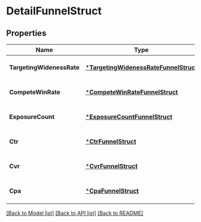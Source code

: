 # DetailFunnelStruct

## Properties
Name | Type | Description | Notes
------------ | ------------- | ------------- | -------------
**TargetingWidenessRate** | [***TargetingWidenessRateFunnelStruct**](targeting_wideness_rate_funnel_struct.md) |  | [optional] [default to null]
**CompeteWinRate** | [***CompeteWinRateFunnelStruct**](compete_win_rate_funnel_struct.md) |  | [optional] [default to null]
**ExposureCount** | [***ExposureCountFunnelStruct**](exposure_count_funnel_struct.md) |  | [optional] [default to null]
**Ctr** | [***CtrFunnelStruct**](ctr_funnel_struct.md) |  | [optional] [default to null]
**Cvr** | [***CvrFunnelStruct**](cvr_funnel_struct.md) |  | [optional] [default to null]
**Cpa** | [***CpaFunnelStruct**](cpa_funnel_struct.md) |  | [optional] [default to null]

[[Back to Model list]](../README.md#documentation-for-models) [[Back to API list]](../README.md#documentation-for-api-endpoints) [[Back to README]](../README.md)


